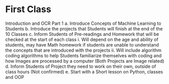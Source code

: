 # First Class

Introduction and OCR Part 1
a. Introduce Concepts of Machine Learning to Students
b. Introduce the projects that Students will finish at the end of the 10 Classes
c. Inform Students of Pre-readings and Homework that will be checked at the start of each class
i. Will depend on the age and ability of students, may have Math homework if students are
unable to understand the concepts that are introduced with the projects
ii. Will include algorithm coding algorithms to help Students familiarize themselves with coding
and how Images are processed by a computer (Both Projects are Image related)
d. Inform Students of Project they need to work on their own, outside of class hours (Not
confirmed)
e. Start with a Short lesson on Python, classes and OOP 
